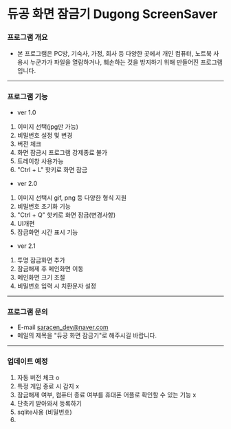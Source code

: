 # 듀공 화면 잠금기 Dugong ScreenSaver

### 프로그램 개요

+ 본 프로그램은 PC방, 기숙사, 가정, 회사 등 다양한 곳에서 개인 컴퓨터, 노트북 사용시 누군가가 파일을 열람하거나, 훼손하는 것을 방지하기 위해 만들어진 프로그램입니다.
- - -
### 프로그램 기능

+ ver 1.0
1. 이미지 선택(jpg만 가능)
2. 비밀번호 설정 및 변경
3. 버전 체크
4. 화면 잠금시 프로그램 강제종료 불가
5. 트레이창 사용가능
6. "Ctrl + L" 핫키로 화면 잠금

+ ver 2.0
1. 이미지 선택시 gif, png 등 다양한 형식 지원
2. 비밀번호 초기화 기능
3. "Ctrl + Q" 핫키로 화면 잠금(변경사항)
4. UI개편
5. 잠금화면 시간 표시 기능

+ ver 2.1
1. 투명 잠금화면 추가
2. 잠금해제 후 메인화면 이동
3. 메인화면 크기 조절
4. 비밀번호 입력 시 치환문자 설정

- - -
### 프로그램 문의
+ E-mail saracen_dev@naver.com
+ 메일의 제목을 "듀공 화면 잠금기"로 해주시길 바랍니다.
- - -
### 업데이트 예정
1. 자동 버전 체크 o
2. 특정 게임 종료 시 감지 x
3. 잠금해제 여부, 컴퓨터 종료 여부를 휴대폰 어플로 확인할 수 있는 기능 x
4. 단축키 받아와서 등록하기
5. sqlite사용 (비밀번호)
6. 
